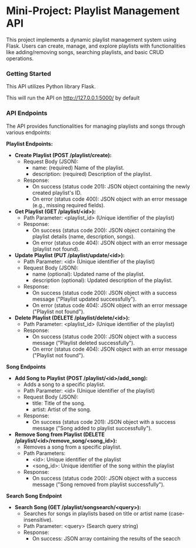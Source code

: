 # Mini-Project: Playlist Management API

This project implements a dynamic playlist management system using Flask. Users can create, manage, and explore playlists with functionalities like adding/removing songs, searching playlists, and basic CRUD operations.


### Getting Started

This API utilizes Python library Flask.

This will run the API on http://127.0.0.1:5000/ by default


### API Endpoints

The API provides functionalities for managing playlists and songs through various endpoints:

**Playlist Endpoints:**

* **Create Playlist (POST /playlist/create):**
    * Request Body (JSON):
        * name: (required) Name of the playlist.
        * description: (required) Description of the playlist.
    * Response:
        * On success (status code 201): JSON object containing the newly created playlist's ID.
        * On error (status code 400): JSON object with an error message (e.g., missing required fields).
* **Get Playlist (GET /playlist/&lt;id>):**
    * Path Parameter: &lt;playlist_id> (Unique identifier of the playlist)
    * Response:
        * On success (status code 200): JSON object containing the playlist details (name, description, songs).
        * On error (status code 404): JSON object with an error message (playlist not found).
* **Update Playlist (PUT /playlist/update/&lt;id>):**
    * Path Parameter: &lt;id> (Unique identifier of the playlist)
    * Request Body (JSON):
        * name (optional): Updated name of the playlist.
        * description (optional): Updated description of the playlist.
    * Response:
        * On success (status code 200): JSON object with a success message ("Playlist updated successfully").
        * On error (status code 404): JSON object with an error message ("Playlist not found").
* **Delete Playlist (DELETE /playlist/delete/&lt;id>):**
    * Path Parameter: &lt;playlist_id> (Unique identifier of the playlist)
    * Response:
        * On success (status code 200): JSON object with a success message ("Playlist deleted successfully").
        * On error (status code 404): JSON object with an error message ("Playlist not found").

**Song Endpoints**

* **Add Song to Playlist (POST /playlist/&lt;id>/add_song):**
    * Adds a song to a specific playlist.
    * Path Parameter: &lt;id> (Unique identifier of the playlist)
    * Request Body (JSON):
        * title: Title of the song.
        * artist: Artist of the song.
    * Response:
        * On success (status code 201): JSON object with a success message ("Song added to playlist successfully").
* **Remove Song from Playlist (DELETE /playlist/&lt;id>/remove_song/&lt;song_id>):**
    * Removes a song from a specific playlist.
    * Path Parameters:
        * &lt;id>: Unique identifier of the playlist
        * &lt;song_id>: Unique identifier of the song within the playlist
    * Response:
        * On success (status code 200): JSON object with a success message ("Song removed from playlist successfully").

**Search Song Endpoint**

* **Search Song (GET /playlist/songsearch/&lt;query>):**
    * Searches for songs in playlists based on title or artist name (case-insensitive).
    * Path Parameter: &lt;query> (Search query string)
    * Response:
        * On success: JSON array containing the results of the seacch